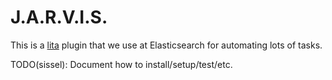 # J.A.R.V.I.S.

This is a [lita](http://lita.io) plugin that we use at Elasticsearch for automating lots of tasks.

TODO(sissel): Document how to install/setup/test/etc.
